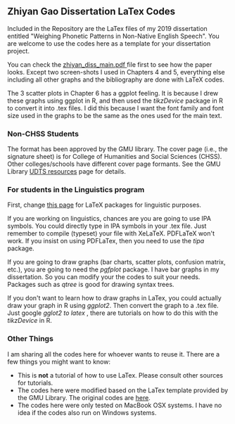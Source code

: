 ## Zhiyan Gao Dissertation LaTex Codes

Included in the Repository are the LaTex files of my 2019 dissertation entitled "Weighing Phonetic Patterns in Non-Native English Speech". You are welcome to use the codes here as a template for your dissertation project.

You can check the [zhiyan_diss_main.pdf ](https://github.com/gaozhiyan/Dissertation_Files/blob/master/zhiyan_diss_latex/zhiyan_diss_main.pdf) file first to see how the paper looks. Except two screen-shots I used in Chapters 4 and 5, everything else including all other graphs and the bibliography are done with LaTeX codes. 

The 3 scatter plots in Chapter 6 has a ggplot feeling. It is because I drew these graphs using ggplot in R, and then used the <em>tikzDevice</em> package in R to convert it into .tex files. I did this because I want the font family and font size used in the graphs to be the same as the ones used for the main text. 

### Non-CHSS Students

The format has been approved by the GMU library. The cover page (i.e., the signature sheet) is for College of Humanities and Social Sciences (CHSS). Other colleges/schools have different cover page formants. See the GMU Library [UDTS resources](https://library.gmu.edu/udts/resources) page for details. 

### For students in the Linguistics program

First, change [this page](https://en.wikibooks.org/wiki/LaTeX/Linguistics) for LaTeX packages for linguistic purposes.

If you are working on linguistics, chances are you are going to use IPA symbols. You could directly type in IPA symbols in your .tex file. Just remember to compile (typeset) your file with XeLaTeX. PDFLaTeX won't work. If you insist on using PDFLaTex, then you need to use the <em>tipa</em> package.

If you are going to draw graphs (bar charts, scatter plots, confusion matrix, etc.), you are going to need the <em>pgfplot</em> package. I have bar graphs in my dissertation. So you can modify your the codes to suit your needs. Packages such as <em>qtree</em> is good for drawing syntax trees.

If you don't want to learn how to draw graphs in LaTex, you could actually draw your graph in R using <em>ggplot2</em>. Then convert the graph to a .tex file. Just google <em> gglot2 to latex </em>, there are tutorials on how to do this with the <em>tikzDevice</em> in R.

### Other Things

I am sharing all the codes here for whoever wants to reuse it. There are a few things you might want to know:

* This is **not** a tutorial of how to use LaTex. Please consult other sources for tutorials. 
* The codes here were modified based on the LaTex template provided by the GMU Library. The original codes are [here](https://library.gmu.edu/udts/resources#templates).
* The codes here were only tested on MacBook OSX systems. I have no idea if the codes also run on Windows systems.
